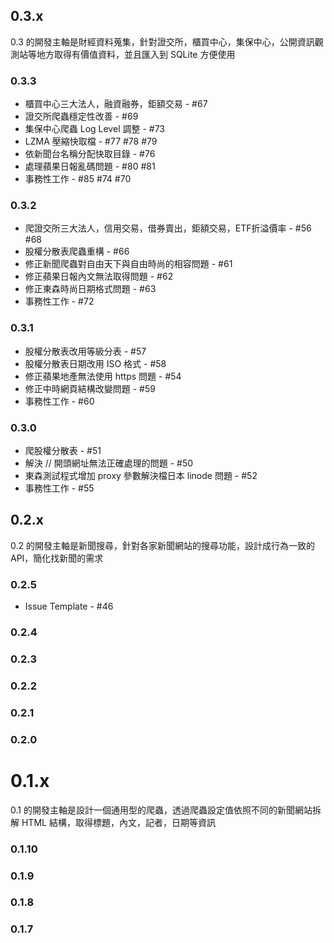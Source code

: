 ## 0.3.x

0.3 的開發主軸是財經資料蒐集，針對證交所，櫃買中心，集保中心，公開資訊觀測站等地方取得有價值資料，並且匯入到 SQLite 方便使用

### 0.3.3

* 櫃買中心三大法人，融資融券，鉅額交易 - #67
* 證交所爬蟲穩定性改善 - #69
* 集保中心爬蟲 Log Level 調整 - #73
* LZMA 壓縮快取檔 - #77 #78 #79
* 依新聞台名稱分配快取目錄 - #76
* 處理蘋果日報亂碼問題 - #80 #81
* 事務性工作 - #85 #74 #70

### 0.3.2

* 爬證交所三大法人，信用交易，借券賣出，鉅額交易，ETF折溢價率 - #56 #68
* 股權分散表爬蟲重構 - #66
* 修正新聞爬蟲對自由天下與自由時尚的相容問題 - #61
* 修正蘋果日報內文無法取得問題 - #62
* 修正東森時尚日期格式問題 - #63
* 事務性工作 - #72

### 0.3.1

* 股權分散表改用等級分表 - #57
* 股權分散表日期改用 ISO 格式 - #58
* 修正蘋果地產無法使用 https 問題 - #54
* 修正中時網頁結構改變問題 - #59
* 事務性工作 - #60

### 0.3.0

* 爬股權分散表 - #51
* 解決 // 開頭網址無法正確處理的問題 - #50 
* 東森測試程式增加 proxy 參數解決檔日本 linode 問題 - #52
* 事務性工作 - #55

## 0.2.x

0.2 的開發主軸是新聞搜尋，針對各家新聞網站的搜尋功能，設計成行為一致的 API，簡化找新聞的需求

### 0.2.5

* Issue Template - #46

### 0.2.4

### 0.2.3

### 0.2.2

### 0.2.1

### 0.2.0

# 0.1.x

0.1 的開發主軸是設計一個通用型的爬蟲，透過爬蟲設定值依照不同的新聞網站拆解 HTML 結構，取得標題，內文，記者，日期等資訊

### 0.1.10

### 0.1.9

### 0.1.8

### 0.1.7
